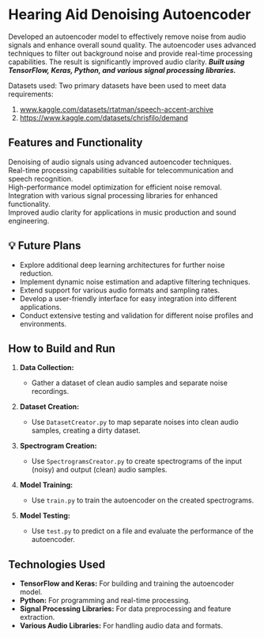 # Hearing Aid Denoising Autoencoder

Developed an autoencoder model to effectively remove noise from audio signals and enhance overall sound quality. The autoencoder uses advanced techniques to filter out background noise and provide real-time processing capabilities. The result is significantly improved audio clarity.
**_Built using TensorFlow, Keras, Python, and various signal processing libraries._**

Datasets used:
Two primary datasets have been used to meet data requirements:
1. www.kaggle.com/datasets/rtatman/speech-accent-archive
2. https://www.kaggle.com/datasets/chrisfilo/demand

## Features and Functionality

 Denoising of audio signals using advanced autoencoder techniques. <br/>
 Real-time processing capabilities suitable for telecommunication and speech recognition. <br/>
 High-performance model optimization for efficient noise removal. <br/>
 Integration with various signal processing libraries for enhanced functionality. <br/>
 Improved audio clarity for applications in music production and sound engineering. <br/>

## 💡 Future Plans

- Explore additional deep learning architectures for further noise reduction.
- Implement dynamic noise estimation and adaptive filtering techniques.
- Extend support for various audio formats and sampling rates.
- Develop a user-friendly interface for easy integration into different applications.
- Conduct extensive testing and validation for different noise profiles and environments.
## How to Build and Run

1. **Data Collection:**
   - Gather a dataset of clean audio samples and separate noise recordings.

2. **Dataset Creation:**
   - Use `DatasetCreator.py` to map separate noises into clean audio samples, creating a dirty dataset.

3. **Spectrogram Creation:**
   - Use `SpectrogramsCreator.py` to create spectrograms of the input (noisy) and output (clean) audio samples.

4. **Model Training:**
   - Use `train.py` to train the autoencoder on the created spectrograms.

5. **Model Testing:**
   - Use `test.py` to predict on a file and evaluate the performance of the autoencoder.

## Technologies Used

- **TensorFlow and Keras:** For building and training the autoencoder model.
- **Python:** For programming and real-time processing.
- **Signal Processing Libraries:** For data preprocessing and feature extraction.
- **Various Audio Libraries:** For handling audio data and formats.


